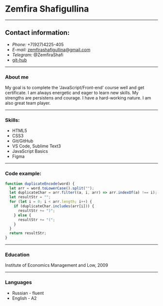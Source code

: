 # Zemfira Shafigullina

---

## Contact information:

- _Phone:_ +7(927)4225-405
- _E-mail:_ zemfirashafigullina@gmail.com
- _Telegram:_ @ZemfiraShafi
- [git-hub](https://github.com/Zemfira-Shafi)

---

### About me

My goal is to complete the 'JavaScript/Front-end' course well and get certificate. I am always energetic and eager to learn new skills. My strengths are persistens and courage. I have a hard-working nature. I am also great team player.

---

### Skills:

- HTML5
- CSS3
- Git/GitHub
- VS Code, Sublime Text3
- JavaScript Basics
- Figma

---

### Code example:

```javascript
function duplicateEncode(word) {
  let arr = word.toLowerCase().split("");
  let duplicateChar = arr.filter((a, i, arr) => arr.indexOf(a) !== i);
  let resultStr = "";
  for (let i = 0; i < arr.length; i++) {
    if (duplicateChar.includes(arr[i])) {
      resultStr += ")";
    } else {
      resultStr += "(";
    }
  }
  return resultStr;
}
```

---

### Education

Institute of Economics Management and Low, 2009

---

### Languages

- Russian - fluent
- English - A2
